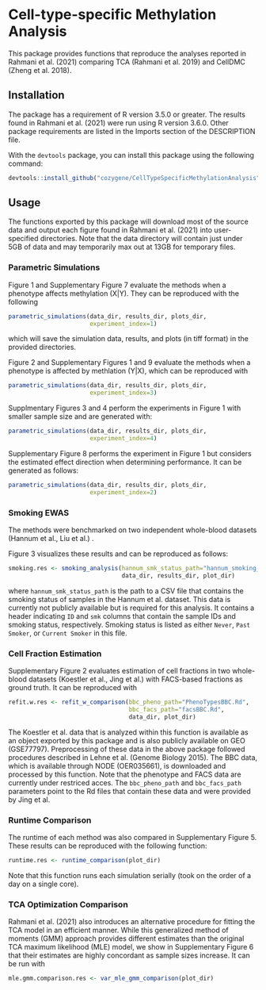 # Cell-type-specific Methylation Analysis

This package provides functions that reproduce the analyses reported in Rahmani et al. (2021) comparing TCA (Rahmani et al. 2019) and CellDMC (Zheng et al. 2018).

## Installation

The package has a requirement of R version 3.5.0 or greater. The results found in Rahmani et al. (2021)
were run using R version 3.6.0. Other package requirements are listed in the Imports section of the
DESCRIPTION file.

With the `devtools` package, you can install this package using the following command:

```r
devtools::install_github("cozygene/CellTypeSpecificMethylationAnalysis")
```

## Usage

The functions exported by this package will download most of the source data and output each figure found in Rahmani et al. (2021) into user-specified directories. Note that the data directory will contain just under 5GB of data and may temporarily max out at 13GB for temporary files.

### Parametric Simulations

Figure 1 and Supplementary Figure 7 evaluate the methods when a phenotype affects methylation (X|Y). They can be reproduced with the following

```r
parametric_simulations(data_dir, results_dir, plots_dir,
                       experiment_index=1)
```

which will save the simulation data, results, and plots (in tiff format) in the provided directories.

Figure 2 and Supplementary Figures 1 and 9 evaluate the methods when a phenotype is affected by methlation (Y|X), which can be reproduced with 

```r
parametric_simulations(data_dir, results_dir, plots_dir,
                       experiment_index=3)
```

Supplmentary Figures 3 and 4 perform the experiments in Figure 1 with smaller sample size and are generated with:


```r
parametric_simulations(data_dir, results_dir, plots_dir,
                       experiment_index=4)
```

Supplementary Figure 8 performs the experiment in Figure 1 but considers the estimated effect direction when determining performance. It can be generated as follows:


```r
parametric_simulations(data_dir, results_dir, plots_dir,
                       experiment_index=2)
```

### Smoking EWAS

The methods were benchmarked on two independent whole-blood datasets (Hannum et al., Liu et al.) .

Figure 3 visualizes these results and can be reproduced as follows:
```r
smoking.res <- smoking_analysis(hannum_smk_status_path="hannum_smoking_status.txt",
                                data_dir, results_dir, plot_dir)
```
where `hannum_smk_status_path` is the path to a CSV file that contains the smoking status of samples in the Hannum et al. dataset. This data is currently not publicly available but is required for this analysis. It contains a header indicating `ID` and `smk` columns that contain the sample IDs and smoking status, respectively. Smoking status is listed as either `Never`, `Past Smoker`, or `Current Smoker` in this file. 


### Cell Fraction Estimation

Supplementary Figure 2 evaluates estimation of cell fractions in two whole-blood datasets (Koestler et al., Jing et al.) with FACS-based fractions as ground truth. It can be reproduced with

```r
refit.w.res <- refit_w_comparison(bbc_pheno_path="PhenoTypesBBC.Rd",
                                  bbc_facs_path="facsBBC.Rd",
                                  data_dir, plot_dir)
```

The Koestler et al. data that is analyzed within this function is available as an object exported by this package and is also publicly available on GEO (GSE77797). Preprocessing of these data in the above package followed procedures described in Lehne et al. (Genome Biology 2015). The BBC data, which is available through NODE (OER035661), is downloaded and processed by this function. Note that the phenotype and FACS data are currently under restriced acces. The `bbc_pheno_path` and `bbc_facs_path` parameters point to the Rd files that contain these data and were provided by Jing et al.

### Runtime Comparison

The runtime of each method was also compared in Supplementary Figure 5. These results can be reproduced with the following function:

```r
runtime.res <- runtime_comparison(plot_dir)
```

Note that this function runs each simulation serially (took on the order of a day on a single core).

### TCA Optimization Comparison

Rahmani et al. (2021) also introduces an alternative procedure for fitting the TCA model in an efficient manner. While this generalized method of moments (GMM) approach provides different estimates than the original TCA maximum likelihood (MLE) model, we show in Supplementary Figure 6 that their estimates are highly concordant as sample sizes increase. It can be run with

```r
mle.gmm.comparison.res <- var_mle_gmm_comparison(plot_dir)
```
